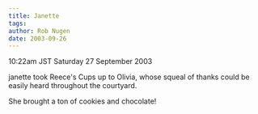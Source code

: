 ```yaml
---
title: Janette
tags: 
author: Rob Nugen
date: 2003-09-26
---
```


<p class=date>10:22am JST Saturday 27 September 2003</p>

<p>janette took Reece's Cups up to Olivia, whose squeal of thanks
could be easily heard throughout the courtyard.</p>

<p>She brought a ton of cookies and chocolate!</p>
